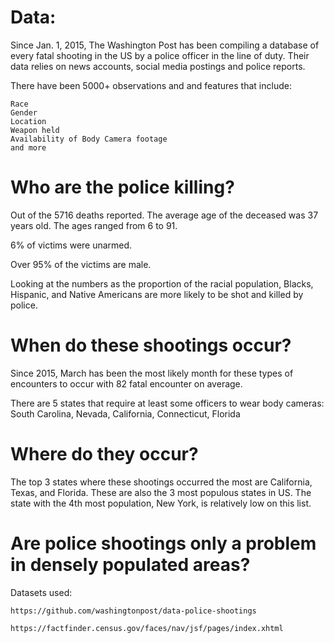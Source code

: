 # Data:

Since Jan. 1, 2015, The Washington Post has been compiling a database of every fatal shooting in the US by a police officer in the line of duty.  Their data relies on news accounts, social media postings and police reports.  

There have been 5000+ observations and and features that include:
    
    Race
    Gender
    Location
    Weapon held
    Availability of Body Camera footage 
    and more


# Who are the police killing?

Out of the 5716 deaths reported.  The average age of the deceased was 37 years old.  The ages ranged from 6 to 91.



6% of victims were unarmed.


Over 95% of the victims are male.


Looking at the numbers as the proportion of the racial population, Blacks, Hispanic, and Native Americans are more likely to be shot and killed by police.

# When do these shootings occur?

Since 2015, March has been the most likely month for these types of encounters to occur with 82 fatal encounter on average.


There are 5 states that require at least some officers to wear body cameras:  
South Carolina, Nevada, California, Connecticut, Florida


# Where do they occur?

The top 3 states where these shootings occurred the most are California, Texas, and Florida.  These are also the 3 most populous states in US.  The state with the 4th most population, New York, is relatively low on this list.

# Are police shootings only a problem in densely populated areas?


Datasets used:  

    https://github.com/washingtonpost/data-police-shootings
                
    https://factfinder.census.gov/faces/nav/jsf/pages/index.xhtml 

